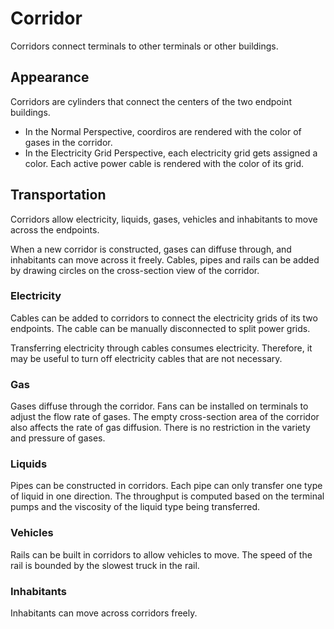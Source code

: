 # Corridor
Corridors connect terminals
to other terminals or other buildings.

## Appearance
Corridors are cylinders that connect
the centers of the two endpoint buildings.

- In the Normal Perspective,
coordiros are rendered with
the color of gases in the corridor.
- In the Electricity Grid Perspective,
each electricity grid gets assigned a color.
Each active power cable is rendered with
the color of its grid.

## Transportation
Corridors allow electricity, liquids, gases,
vehicles and inhabitants
to move across the endpoints.

When a new corridor is constructed,
gases can diffuse through,
and inhabitants can move across it freely.
Cables, pipes and rails can be added
by drawing circles on the cross-section view of the corridor.

### Electricity
Cables can be added to corridors
to connect the electricity grids of its two endpoints.
The cable can be manually disconnected
to split power grids.

Transferring electricity through cables consumes electricity.
Therefore, it may be useful to turn off
electricity cables that are not necessary.

### Gas
Gases diffuse through the corridor.
Fans can be installed on terminals to adjust the flow rate of gases.
The empty cross-section area of the corridor also affects
the rate of gas diffusion.
There is no restriction in the variety and pressure of gases.

### Liquids
Pipes can be constructed in corridors.
Each pipe can only transfer one type of liquid in one direction.
The throughput is computed based on the terminal pumps
and the viscosity of the liquid type being transferred.

### Vehicles
Rails can be built in corridors to allow vehicles to move.
The speed of the rail is bounded by the slowest truck in the rail.

### Inhabitants
Inhabitants can move across corridors freely.
